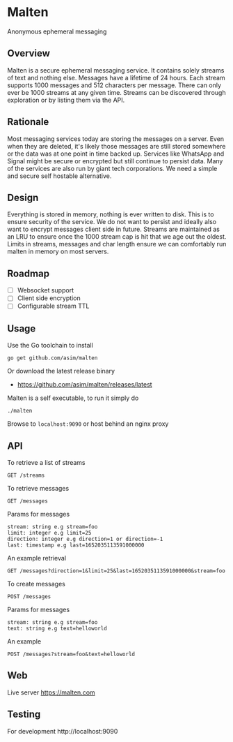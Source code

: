 # Malten

Anonymous ephemeral messaging

## Overview

Malten is a secure ephemeral messaging service. It contains solely streams of text and nothing else. 
Messages have a lifetime of 24 hours. Each stream supports 1000 messages and 512 characters per message. There 
can only ever be 1000 streams at any given time. Streams can be discovered through exploration or by listing them via the API.

## Rationale

Most messaging services today are storing the messages on a server. Even when they are deleted, it's likely those messages are 
still stored somewhere or the data was at one point in time backed up. Services like WhatsApp and Signal might be secure or 
encrypted but still continue to persist data. Many of the services are also run by giant tech corporations. We need a simple 
and secure self hostable alternative. 

## Design

Everything is stored in memory, nothing is ever written to disk. This is to ensure security of the service. We do not want to 
persist and ideally also want to encrypt messages client side in future. Streams are maintained as an LRU to ensure once the 
1000 stream cap is hit that we age out the oldest. Limits in streams, messages and char length ensure we can comfortably run 
malten in memory on most servers.

## Roadmap

- [ ] Websocket support
- [ ] Client side encryption
- [ ] Configurable stream TTL

## Usage

Use the Go toolchain to install

```
go get github.com/asim/malten
```

Or download the latest release binary

- https://github.com/asim/malten/releases/latest

Malten is a self executable, to run it simply do 

```
./malten
```

Browse to `localhost:9090` or host behind an nginx proxy

## API

To retrieve a list of streams

```
GET /streams
```

To retrieve messages

```
GET /messages
```

Params for messages

```
stream: string e.g stream=foo
limit: integer e.g limit=25
direction: integer e.g direction=1 or direction=-1
last: timestamp e.g last=1652035113591000000
```

An example retrieval

```
GET /messages?direction=1&limit=25&last=1652035113591000000&stream=foo
```

To create messages

```
POST /messages
```

Params for messages

```
stream: string e.g stream=foo
text: string e.g text=helloworld
```

An example

```
POST /messages?stream=foo&text=helloworld
```

## Web

Live server https://malten.com

## Testing 

For development http://localhost:9090
